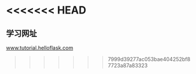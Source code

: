<<<<<<< HEAD
=======
## 学习网址
www.tutorial.helloflask.com
>>>>>>> 7999d39277ac053bae404252bf87723a87a83323
